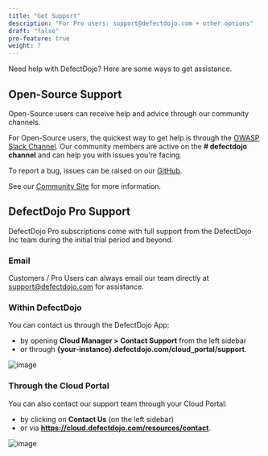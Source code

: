 ```yaml
---
title: "Get Support"
description: "For Pro users: support@defectdojo.com + other options"
draft: "false"
pro-feature: true
weight: 7
---
```


Need help with DefectDojo? Here are some ways to get assistance.

## Open-Source Support

Open-Source users can receive help and advice through our community channels.

For Open-Source users, the quickest way to get help is through the [OWASP Slack Channel](https://owasp.org/slack/invite).  Our community members are active on the **# defectdojo channel** and can help you with issues you're facing.

To report a bug, issues can be raised on our [GitHub](https://github.com/DefectDojo/django-DefectDojo).

See our [Community Site](https://defectdojo.com/open-source) for more information.

## DefectDojo Pro Support

DefectDojo Pro subscriptions come with full support from the DefectDojo Inc team during the initial trial period and beyond.

### Email

Customers / Pro Users can always email our team directly at [support@defectdojo.com](mailto:support@defectdojo.com) for assistance.

### Within DefectDojo

You can contact us through the DefectDojo App:

* by opening **Cloud Manager \> Contact Support** from the left sidebar
* or through **{your\-instance}.defectdojo.com/cloud\_portal/support**.

![image](images/contact_defectdojo_support.png)

### Through the Cloud Portal

You can also contact our support team through your Cloud Portal:

* by clicking on **Contact Us** (on the left sidebar)
* or via **<https://cloud.defectdojo.com/resources/contact>**.

![image](images/contact_defectdojo_support_2.png)
